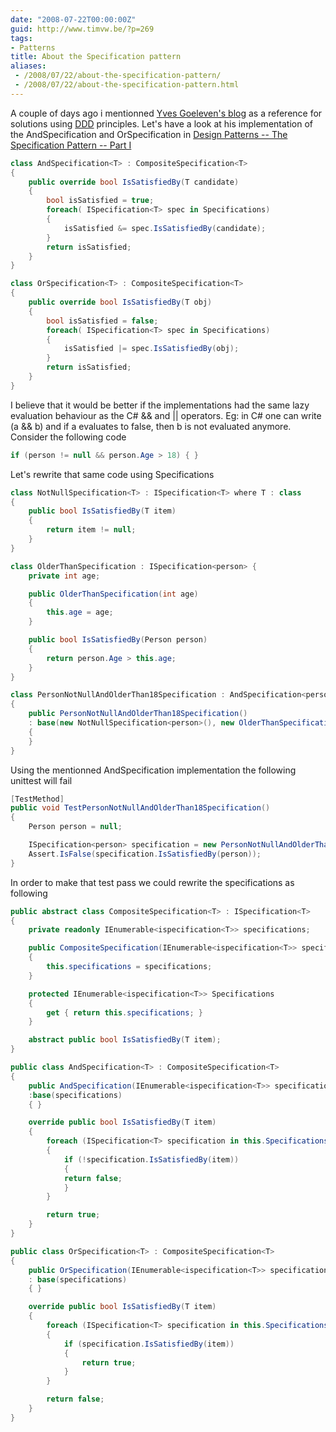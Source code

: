 ```yaml
---
date: "2008-07-22T00:00:00Z"
guid: http://www.timvw.be/?p=269
tags:
- Patterns
title: About the Specification pattern
aliases:
 - /2008/07/22/about-the-specification-pattern/
 - /2008/07/22/about-the-specification-pattern.html
---
```

A couple of days ago i mentionned [Yves Goeleven's blog](http://www.goeleven.com) as a reference for solutions using [DDD](http://en.wikipedia.org/wiki/Domain-driven_design) principles. Let's have a look at his implementation of the AndSpecification and OrSpecification in [Design Patterns -- The Specification Pattern -- Part I](http://www.goeleven.com/blog/entryDetail.aspx?entry=57)

```csharp
class AndSpecification<T> : CompositeSpecification<T>
{
	public override bool IsSatisfiedBy(T candidate)
	{
		bool isSatisfied = true;
		foreach( ISpecification<T> spec in Specifications)
		{
			isSatisfied &= spec.IsSatisfiedBy(candidate);
		}
		return isSatisfied;
	}
}

class OrSpecification<T> : CompositeSpecification<T>
{
	public override bool IsSatisfiedBy(T obj)
	{
		bool isSatisfied = false;
		foreach( ISpecification<T> spec in Specifications)
		{
			isSatisfied |= spec.IsSatisfiedBy(obj);
		}
		return isSatisfied;
	}
}
```

I believe that it would be better if the implementations had the same lazy evaluation behaviour as the C# && and || operators. Eg: in C# one can write (a && b) and if a evaluates to false, then b is not evaluated anymore. Consider the following code

```csharp
if (person != null && person.Age > 18) { }
```

Let's rewrite that same code using Specifications

```csharp
class NotNullSpecification<T> : ISpecification<T> where T : class
{
	public bool IsSatisfiedBy(T item)
	{
		return item != null;
	}
}

class OlderThanSpecification : ISpecification<person> {
	private int age;

	public OlderThanSpecification(int age)
	{
		this.age = age;
	}

	public bool IsSatisfiedBy(Person person)
	{
		return person.Age > this.age;
	}
}

class PersonNotNullAndOlderThan18Specification : AndSpecification<person> 
{
	public PersonNotNullAndOlderThan18Specification()
	: base(new NotNullSpecification<person>(), new OlderThanSpecification(18))
	{
	}
}
```

Using the mentionned AndSpecification implementation the following unittest will fail

```csharp
[TestMethod]
public void TestPersonNotNullAndOlderThan18Specification()
{
	Person person = null;

	ISpecification<person> specification = new PersonNotNullAndOlderThan18Specifictation();
	Assert.IsFalse(specification.IsSatisfiedBy(person));
}
```

In order to make that test pass we could rewrite the specifications as following

```csharp
public abstract class CompositeSpecification<T> : ISpecification<T>
{
	private readonly IEnumerable<ispecification<T>> specifications;

	public CompositeSpecification(IEnumerable<ispecification<T>> specifications)
	{
		this.specifications = specifications;
	}

	protected IEnumerable<ispecification<T>> Specifications
	{
		get { return this.specifications; }
	}

	abstract public bool IsSatisfiedBy(T item);
}

public class AndSpecification<T> : CompositeSpecification<T>
{
	public AndSpecification(IEnumerable<ispecification<T>> specifications)
	:base(specifications)
	{ }

	override public bool IsSatisfiedBy(T item)
	{
		foreach (ISpecification<T> specification in this.Specifications)
		{
			if (!specification.IsSatisfiedBy(item))
			{
			return false;
			}
		}

		return true;
	}
}

public class OrSpecification<T> : CompositeSpecification<T>
{
	public OrSpecification(IEnumerable<ispecification<T>> specifications)
	: base(specifications)
	{ }

	override public bool IsSatisfiedBy(T item)
	{
		foreach (ISpecification<T> specification in this.Specifications)
		{
			if (specification.IsSatisfiedBy(item))
			{
				return true;
			}
		}

		return false;
	}
}
```
